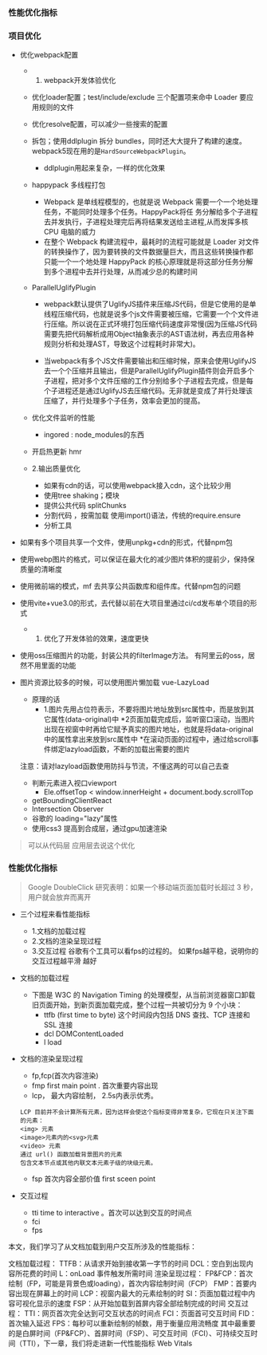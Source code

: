 ### 性能优化指标


### 项目优化
  * 优化webpack配置
    * 1. webpack开发体验优化
    * 优化loader配置；test/include/exclude 三个配置项来命中 Loader 要应用规则的文件
    * 优化resolve配置，可以减少一些搜索的配置
    * 拆包；使用ddlplugin 拆分 bundles，同时还大大提升了构建的速度。webpack5现在用的是`HardSourceWebpackPlugin`。
      * ddlplugin用起来复杂，一样的优化效果
    * happypack 多线程打包
      * Webpack 是单线程模型的，也就是说 Webpack 需要一个一个地处理任务，不能同时处理多个任务。HappyPack将任 务分解给多个子进程去并发执行，子进程处理完后再将结果发送给主进程,从而发挥多核 CPU 电脑的威力
      * 在整个 Webpack 构建流程中，最耗时的流程可能就是 Loader 对文件的转换操作了，因为要转换的文件数据量巨大，而且这些转换操作都只能一个一个地处理 HappyPack 的核心原理就是将这部分任务分解到多个进程中去并行处理，从而减少总的构建时间
    * ParallelUglifyPlugin
      * webpack默认提供了UglifyJS插件来压缩JS代码，但是它使用的是单线程压缩代码，也就是说多个js文件需要被压缩，它需要一个个文件进行压缩。所以说在正式环境打包压缩代码速度非常慢(因为压缩JS代码需要先把代码解析成用Object抽象表示的AST语法树，再去应用各种规则分析和处理AST，导致这个过程耗时非常大)。

      * 当webpack有多个JS文件需要输出和压缩时候，原来会使用UglifyJS去一个个压缩并且输出，但是ParallelUglifyPlugin插件则会开启多个子进程，把对多个文件压缩的工作分别给多个子进程去完成，但是每个子进程还是通过UglifyJS去压缩代码。无非就是变成了并行处理该压缩了，并行处理多个子任务，效率会更加的提高。
    * 优化文件监听的性能
      * ingored : node_modules的东西
    * 开启热更新 hmr

    * 2.输出质量优化
      * 如果有cdn的话，可以使用webpack接入cdn，这个比较少用
      * 使用tree shaking；模块
      * 提供公共代码 splitChunks
      * 分割代码 ，按需加载 使用import()语法，传统的require.ensure
      * 分析工具
  * 如果有多个项目共享一个文件，使用unpkg+cdn的形式，代替npm包
  * 使用webp图片的格式，可以保证在最大化的减少图片体积的提前少，保持保质量的清晰度
  * 使用微前端的模式，mf 去共享公共函数库和组件库。代替npm包的问题
  * 使用vite+vue3.0的形式，去代替以前在大项目里通过ci/cd发布单个项目的形式
    * 1. 优化了开发体验的效果，速度更快
  * 使用oss压缩图片的功能，封装公共的filterImage方法。 有阿里云的oss，居然不用里面的功能
  * 图片资源比较多的时候，可以使用图片懒加载  vue-LazyLoad
    * 原理的话 
      * 1.图片先用占位符表示，不要将图片地址放到src属性中，而是放到其它属性(data-original)中
      *2页面加载完成后，监听窗口滚动，当图片出现在视窗中时再给它赋予真实的图片地址，也就是将data-original中的属性拿出来放到src属性中
      *在滚动页面的过程中，通过给scroll事件绑定lazyload函数，不断的加载出需要的图片

    注意：请对lazyload函数使用防抖与节流，不懂这两的可以自己去查
    * 判断元素进入视口viewport
      * Ele.offsetTop < window.innerHeight + document.body.scrollTop
    * getBoundingClientReact
    * Intersection Observer
    * 谷歌的 loading="lazy"属性
    * 使用css3 提高到合成层，通过gpu加速渲染

> 可以从代码层 应用层去说这个优化


 ### 性能优化指标
 >Google DoubleClick 研究表明：如果一个移动端页面加载时长超过 3 秒，用户就会放弃而离开

  * 三个过程来看性能指标
    * 1.文档的加载过程
    * 2.文档的渲染呈现过程
    * 3.交互过程 谷歌有个工具可以看fps的过程的。 如果fps越平稳，说明你的交互过程越平滑 越好

  * 文档的加载过程
    * 下图是 W3C 的 Navigation Timing 的处理模型，从当前浏览器窗口卸载旧页面开始，到新页面加载完成，整个过程一共被切分为 9 个小块：
      * ttfb (first time to byte) 这个时间段内包括 DNS 查找、TCP 连接和 SSL 连接
      * dcl DOMContentLoaded
      * l load
  * 文档的渲染呈现过程
    * fp,fcp(首次内容渲染)
    * fmp first main point . 首次重要内容出现
    * lcp， 最大内容绘制， 2.5s内表示优秀。
    ```
    LCP 目前并不会计算所有元素，因为这样会使这个指标变得非常复杂，它现在只关注下面的元素：
    <img> 元素
    <image>元素内的<svg>元素
    <video> 元素
    通过 url() 函数加载背景图片的元素
    包含文本节点或其他内联文本元素子级的块级元素。
    ```
    * fsp 首次内容全部价值 first sceen point

  * 交互过程
    * tti  time to interactive 。首次可以达到交互的时间点
    * fci
    * fps

本文，我们学习了从文档加载到用户交互所涉及的性能指标：

  文档加载过程：
  TTFB：从请求开始到接收第一字节的时间
  DCL：空白到出现内容所花费的时间
  L：onLoad 事件触发所需时间
  渲染呈现过程：
  FP&FCP：首次绘制（FP，可能是背景色或loading），首次内容绘制时间（FCP）
  FMP：首要内容出现在屏幕上的时间
  LCP：视窗内最大的元素绘制的时
  SI：页面加载过程中内容可视化显示的速度
  FSP：从开始加载到首屏内容全部绘制完成的时间
  交互过程：
  TTI：网页首次完全达到可交互状态的时间点
  FCI：页面首可交互时间
  FID：首次输入延迟
  FPS：每秒可以重新绘制的帧数，用于衡量应用流畅度
  其中最重要的是白屏时间（FP&FCP）、首屏时间（FSP）、可交互时间（FCI）、可持续交互时间（TTI），下一章，我们将走进新一代性能指标 Web Vitals


